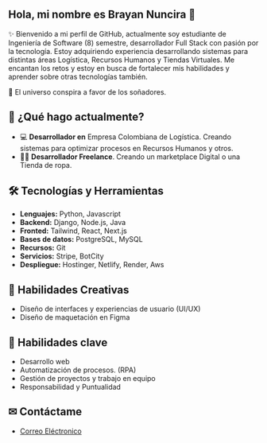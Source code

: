 ## Hola, mi nombre es Brayan Nuncira 👋
✨ Bienvenido a mi perfil de GitHub, actualmente soy estudiante de Ingeniería de Software (8) semestre, desarrollador Full Stack con pasión por la tecnología. Estoy adquiriendo experiencia desarrollando sistemas para distintas áreas Logística, Recursos Humanos y Tiendas Virtuales. Me encantan los retos y estoy en busca de fortalecer mis habilidades y aprender sobre otras tecnologías también.

📍 El universo conspira a favor de los soñadores.

## 🚀 ¿Qué hago actualmente?
<ul>
  <li>💻 <strong>Desarrollador en</strong> Empresa Colombiana de Logística. Creando sistemas para optimizar procesos en Recursos Humanos y otros.</li>
  <li>👩‍💻 <strong>Desarrollador Freelance</strong>. Creando un marketplace Digital o una Tienda de ropa.</li>
</ul>

## 🛠 Tecnologías y Herramientas 
<ul>
  <li><strong>Lenguajes:</strong> Python, Javascript</li>
  <li><strong>Backend:</strong> Django, Node.js, Java</li>
  <li><strong>Fronted:</strong> Tailwind, React, Next.js</li>
  <li><strong>Bases de datos:</strong> PostgreSQL, MySQL</li>
  <li><strong>Recursos:</strong> Git</li>
  <li><strong>Servicios:</strong> Stripe, BotCity</li>
  <li><strong>Despliegue:</strong> Hostinger, Netlify, Render, Aws</li>
</ul>

## 🎨 Habilidades Creativas
<ul>
  <li>Diseño de interfaces y experiencias de usuario (UI/UX)</li>
  <li>Diseño de maquetación en Figma</li>
</ul>

## 🎯 Habilidades clave
<ul>
  <li>Desarrollo web</li>
  <li>Automatización de procesos. (RPA)</li>
  <li>Gestión de proyectos y trabajo en equipo</li>
  <li>Responsabilidad y Puntualidad</li>
</ul>

## ✉ Contáctame
- [Correo Eléctronico](mailto:bradanuma@gmail.com)


<!--
**Nuncira15/Nuncira15** is a ✨ _special_ ✨ repository because its `README.md` (this file) appears on your GitHub profile.

Here are some ideas to get you started:

- 🔭 I’m currently working on ...
- 🌱 I’m currently learning ...
- 👯 I’m looking to collaborate on ...
- 🤔 I’m looking for help with ...
- 💬 Ask me about ...
- 📫 How to reach me: ...
- 😄 Pronouns: ...
- ⚡ Fun fact: ...
-->
